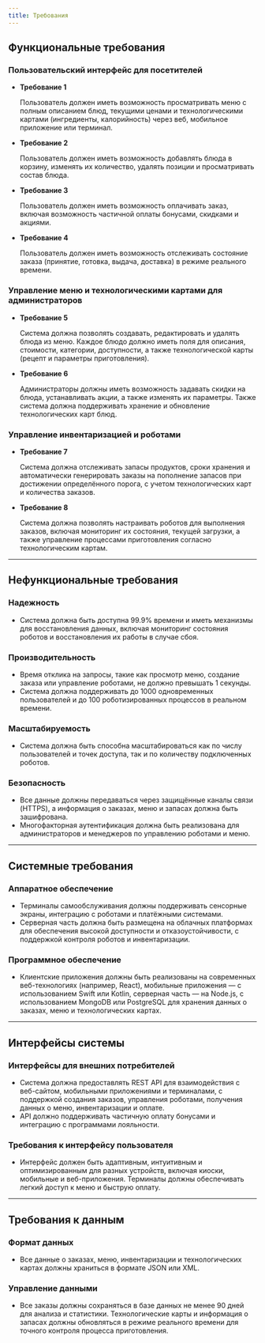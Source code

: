 ```yaml
---
title: Требования
---
```


##  **Функциональные требования**

### Пользовательский интерфейс для посетителей

   - **Требование 1**  

     Пользователь должен иметь возможность просматривать меню с полным описанием блюд, текущими ценами и технологическими картами (ингредиенты, калорийность) через веб, мобильное приложение или терминал.
   
   - **Требование 2**  

     Пользователь должен иметь возможность добавлять блюда в корзину, изменять их количество, удалять позиции и просматривать состав блюда.

   - **Требование 3**  

     Пользователь должен иметь возможность оплачивать заказ, включая возможность частичной оплаты бонусами, скидками и акциями.
   
   - **Требование 4**  

     Пользователь должен иметь возможность отслеживать состояние заказа (принятие, готовка, выдача, доставка) в режиме реального времени.

### Управление меню и технологическими картами для администраторов

   - **Требование 5**  

     Система должна позволять создавать, редактировать и удалять блюда из меню. Каждое блюдо должно иметь поля для описания, стоимости, категории, доступности, а также технологической карты (рецепт и параметры приготовления).

   - **Требование 6**  

     Администраторы должны иметь возможность задавать скидки на блюда, устанавливать акции, а также изменять их параметры. Также система должна поддерживать хранение и обновление технологических карт блюд.

### Управление инвентаризацией и роботами

   - **Требование 7**  

     Система должна отслеживать запасы продуктов, сроки хранения и автоматически генерировать заказы на пополнение запасов при достижении определённого порога, с учетом технологических карт и количества заказов.

   - **Требование 8**  

     Система должна позволять настраивать роботов для выполнения заказов, включая мониторинг их состояния, текущей загрузки, а также управление процессами приготовления согласно технологическим картам.

---

## **Нефункциональные требования**

### **Надежность**

   - Система должна быть доступна 99.9% времени и иметь механизмы для восстановления данных, включая мониторинг состояния роботов и восстановления их работы в случае сбоя.

### **Производительность**

   - Время отклика на запросы, такие как просмотр меню, создание заказа или управление роботами, не должно превышать 1 секунды.
   - Система должна поддерживать до 1000 одновременных пользователей и до 100 роботизированных процессов в реальном времени.

### **Масштабируемость**

   - Система должна быть способна масштабироваться как по числу пользователей и точек доступа, так и по количеству подключенных роботов.

### **Безопасность**

   - Все данные должны передаваться через защищённые каналы связи (HTTPS), а информация о заказах, меню и запасах должна быть зашифрована.
   - Многофакторная аутентификация должна быть реализована для администраторов и менеджеров по управлению роботами и меню.

---

## **Системные требования**

### **Аппаратное обеспечение**

   - Терминалы самообслуживания должны поддерживать сенсорные экраны, интеграцию с роботами и платёжными системами.
   - Серверная часть должна быть размещена на облачных платформах для обеспечения высокой доступности и отказоустойчивости, с поддержкой контроля роботов и инвентаризации.

### **Программное обеспечение**

   - Клиентские приложения должны быть реализованы на современных веб-технологиях (например, React), мобильные приложения — с использованием Swift или Kotlin, серверная часть — на Node.js, с использованием MongoDB или PostgreSQL для хранения данных о заказах, меню и технологических картах.

---

## **Интерфейсы системы**

### **Интерфейсы для внешних потребителей**

   - Система должна предоставлять REST API для взаимодействия с веб-сайтом, мобильными приложениями и терминалами, с поддержкой создания заказов, управления роботами, получения данных о меню, инвентаризации и оплате.
   - API должно поддерживать частичную оплату бонусами и интеграцию с программами лояльности.

### **Требования к интерфейсу пользователя**

   - Интерфейс должен быть адаптивным, интуитивным и оптимизированным для разных устройств, включая киоски, мобильные и веб-приложения. Терминалы должны обеспечивать легкий доступ к меню и быструю оплату.

---

## **Требования к данным**

### **Формат данных**

   - Все данные о заказах, меню, инвентаризации и технологических картах должны храниться в формате JSON или XML.

### **Управление данными**

   - Все заказы должны сохраняться в базе данных не менее 90 дней для анализа и статистики. Технологические карты и информация о запасах должны обновляться в режиме реального времени для точного контроля процесса приготовления.